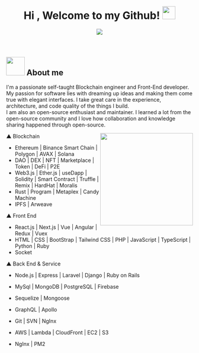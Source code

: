 <h1 align="center">Hi , Welcome to my Github! <img src="https://media.giphy.com/media/hvRJCLFzcasrR4ia7z/giphy.gif" width="35"></h1>
<p align="center">
  <a href="https://github.com/fairyland0926"><img src="https://readme-typing-svg.herokuapp.com/?lines=BlockChain%20Developer;Full%20Stack%20Developer;6%2B%20years%20of%20engineering;Always%20learning%20new%20tech&font=Pacifico&center=true&width=650&height=120&color=58a6ff&vCenter=true&size=45%22"></a>
</p>
<br>

## <img src = "https://user-images.githubusercontent.com/63050133/156777293-72a6e681-2582-4a9d-ad92-09d1181d47c7.gif" width = 50px>  About me

I'm a passionate self-taught Blockchain engineer and Front-End developer. My passion for software lies with dreaming up ideas and making them come true with elegant interfaces. I take great care in the experience, architecture, and code quality of the things I build.
<br>
I am also an open-source enthusiast and maintainer. I learned a lot from the open-source community and I love how collaboration and knowledge sharing happened through open-source.
<br>

<img align="right" src="https://user-images.githubusercontent.com/63050133/156676671-d5b2e362-97d4-4404-9447-dd71ddfea82f.gif" width = 250px/>

▲ Blockchain
- Ethereum | Binance Smart Chain | Polygon | AVAX | Solana
- DAO | DEX | NFT | Marketplace | Token | DeFi | P2E
- Web3.js | Ether.js | useDapp | Solidity | Smart Contract | Truffle | Remix | HardHat | Moralis
- Rust | Program | Metaplex | Candy Machine
- IPFS | Arweave

▲ Front End
- React.js | Next.js | Vue | Angular | Redux | Vuex
- HTML | CSS | BootStrap | Tailwind CSS | PHP | JavaScript | TypeScript | Python | Ruby
- Socket

▲ Back End & Service
- Node.js | Express | Laravel | Django | Ruby on Rails
- MySql | MongoDB | PostgreSQL | Firebase
- Sequelize | Mongoose
- GraphQL | Apollo
- Git | SVN | NgInx

- AWS | Lambda | CloudFront | EC2 | S3
- NgInx | PM2
<br>
